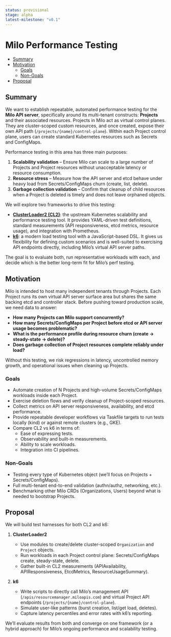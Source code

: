 ```yaml
---
status: provisional
stage: alpha
latest-milestone: "v0.1"
---
```

<!--
Inspired by https://github.com/kubernetes/enhancements/tree/master/keps/NNNN-kep-template

Goals are aligned in principle with those described at https://github.com/kubernetes/enhancements/blob/master/keps/sig-architecture/0000-kep-process/README.md

Recommended reading:
  - https://developers.google.com/tech-writing
-->

<!--
**Note:** When your Enhancement is complete, all of these comment blocks should be removed.

To get started with this template:

- [ ] **Make a copy of this template directory.**
  Copy this template into the desired path and name it `short-descriptive-title`.
- [ ] **Fill out this file as best you can.**
  At minimum, you should fill in the "Summary" and "Motivation" sections.
  These should be easy if you've preflighted the idea of the Enhancement with the
  appropriate stakeholders.
- [ ] **Create a PR for this Enhancement.**
  Assign it to stakeholders who are sponsoring this process.
- [ ] **Merge early and iterate.**
  Avoid getting hung up on specific details and instead aim to get the goals of
  the Enhancement clarified and merged quickly. The best way to do this is to just
  start with the high-level sections and fill out details incrementally in
  subsequent PRs.

Just because a Enhancement is merged does not mean it is complete or approved. Any Enhancement
marked as `provisional` is a working document and subject to change. You can
denote sections that are under active debate as follows:

```
<<[UNRESOLVED optional short context or usernames ]>>
Stuff that is being argued.
<<[/UNRESOLVED]>>
```

When editing RFCs, aim for tightly-scoped, single-topic PRs to keep discussions
focused. If you disagree with what is already in a document, open a new PR
with suggested changes.

One Enhancement corresponds to one "feature" or "enhancement" for its whole lifecycle.
You do not need a new Enhancement to move from beta to GA, for example. If
new details emerge that belong in the Enhancement, edit the Enhancement. Once a feature has
become "implemented", major changes should get new RFCs.

The canonical place for the latest set of instructions (and the likely source
of this file) is [here](/docs/rfcs/template/README.md).

**Note:** Any PRs to move a Enhancement to `implementable`, or significant changes once
it is marked `implementable`, must be approved by each of the Enhancement approvers.
If none of those approvers are still appropriate, then changes to that list
should be approved by the remaining approvers and/or the owning SIG (or
SIG Architecture for cross-cutting RFCs).
-->

# Milo Performance Testing

<!--
This is the title of your Enhancement. Keep it short, simple, and descriptive. A good
title can help communicate what the Enhancement is and should be considered as part of
any review.
-->

<!--
A table of contents is helpful for quickly jumping to sections of a Enhancement and for
highlighting any additional information provided beyond the standard Enhancement
template.
-->

- [Summary](#summary)
- [Motivation](#motivation)
  - [Goals](#goals)
  - [Non-Goals](#non-goals)
- [Proposal](#proposal)

## Summary

<!--
This section is incredibly important for producing high-quality, user-focused
documentation such as release notes or a development roadmap. It should be
possible to collect this information before implementation begins, in order to
avoid requiring implementors to split their attention between writing release
notes and implementing the feature itself. Enhancement editors should help to ensure
that the tone and content of the `Summary` section is useful for a wide audience.

A good summary is probably at least a paragraph in length.

Both in this section and below, follow the guidelines of the [documentation
style guide]. In particular, wrap lines to a reasonable length, to make it
easier for reviewers to cite specific portions, and to minimize diff churn on
updates.

[documentation style guide]: https://github.com/kubernetes/community/blob/master/contributors/guide/style-guide.md
-->


We want to establish repeatable, automated performance testing for the **Milo API server**, specifically around its multi-tenant constructs: **Projects** and their associated resources. Projects in Milo act as virtual control planes. They are cluster-scoped custom resources, and once created, expose their own API path (`/projects/{name}/control-plane`). Within each Project control plane, users can create standard Kubernetes resources such as Secrets and ConfigMaps.

Performance testing in this area has three main purposes:

1. **Scalability validation** – Ensure Milo can scale to a large number of Projects and Project resources without unacceptable latency or resource consumption.  
2. **Resource stress** – Measure how the API server and etcd behave under heavy load from Secrets/ConfigMaps churn (create, list, delete).  
3. **Garbage collection validation** – Confirm that cleanup of child resources when a Project is deleted is timely and does not leave orphaned objects.

We will explore two frameworks to drive this testing:

- **[ClusterLoader2 (CL2)](https://github.com/kubernetes/perf-tests/tree/master/clusterloader2)**: the upstream Kubernetes scalability and performance testing tool. It provides YAML-driven test definitions, standard measurements (API responsiveness, etcd metrics, resource usage), and integration with Prometheus.  
- **[k6](https://k6.io/)**: a modern load testing tool with a JavaScript-based DSL. It gives us flexibility for defining custom scenarios and is well-suited to exercising API endpoints directly, including Milo’s virtual API server paths.

The goal is to evaluate both, run representative workloads with each, and decide which is the better long-term fit for Milo’s perf testing.


## Motivation

<!--
This section is for explicitly listing the motivation, goals, and non-goals of
this Enhancement.  Describe why the change is important and the benefits to users.
-->

Milo is intended to host many independent tenants through Projects. Each Project runs its own virtual API server surface area but shares the same backing etcd and controller stack. Before pushing toward production scale, we need data to answer:

- **How many Projects can Milo support concurrently?**  
- **How many Secrets/ConfigMaps per Project before etcd or API server usage becomes problematic?**  
- **What is the performance profile during resource churn (create → steady-state → delete)?**  
- **Does garbage collection of Project resources complete reliably under load?**

Without this testing, we risk regressions in latency, uncontrolled memory growth, and operational issues when cleaning up Projects.


### Goals

<!--
List the specific goals of the Enhancement. What is it trying to achieve? How will we
know that this has succeeded?
-->

- Automate creation of N Projects and high-volume Secrets/ConfigMaps workloads inside each Project.  
- Exercise deletion flows and verify cleanup of Project-scoped resources.  
- Collect metrics on API server responsiveness, availability, and etcd performance.  
- Provide repeatable developer workflows via Taskfile targets to run tests locally (kind) or against remote clusters (e.g., GKE).  
- Compare CL2 vs k6 in terms of:
  - Ease of expressing tests.  
  - Observability and built-in measurements.  
  - Ability to scale workloads.  
  - Integration into CI pipelines.  

### Non-Goals

<!--
What is out of scope for this Enhancement? Listing non-goals helps to focus discussion
and make progress.
-->

- Testing every type of Kubernetes object (we’ll focus on Projects + Secrets/ConfigMaps).  
- Full multi-tenant end-to-end validation (authn/authz, networking, etc.).  
- Benchmarking other Milo CRDs (Organizations, Users) beyond what is needed to bootstrap Projects.  


## Proposal

<!--
This is where we get down to the specifics of what the proposal actually is.
This should have enough detail that reviewers can understand exactly what
you're proposing, but should not include things like API designs or
implementation. What is the desired outcome and how do we measure success?.
The "Design Details" section below is for the real
nitty-gritty.
-->

We will build test harnesses for both CL2 and k6:

1. **ClusterLoader2**  
   - Use modules to create/delete cluster-scoped `Organization` and `Project` objects.  
   - Run workloads in each Project control plane: Secrets/ConfigMaps create, steady-state, delete.  
   - Gather built-in CL2 measurements (APIAvailability, APIResponsiveness, EtcdMetrics, ResourceUsageSummary).  

2. **k6**  
   - Write scripts to directly call Milo’s management API (`/apis/resourcemanager.miloapis.com`) and virtual Project API endpoints (`/projects/{name}/control-plane`).  
   - Simulate user-like patterns (burst creation, list/get load, deletes).  
   - Capture latency percentiles and error rates with k6’s reporting.  

We’ll evaluate results from both and converge on one framework (or a hybrid approach) for Milo’s ongoing performance and scalability testing.  
